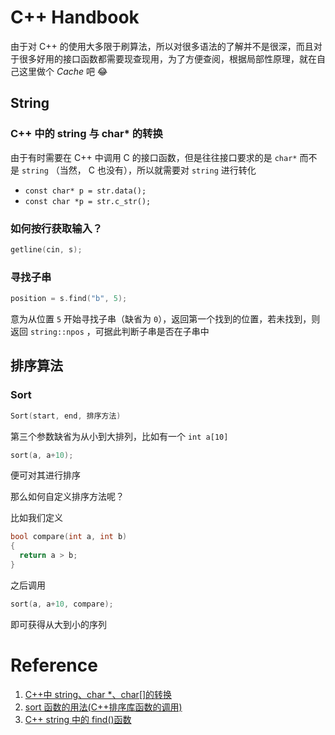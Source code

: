 # C++ Handbook

由于对 C++ 的使用大多限于刷算法，所以对很多语法的了解并不是很深，而且对于很多好用的接口函数都需要现查现用，为了方便查阅，根据局部性原理，就在自己这里做个 $Cache$ 吧 :joy:

## String

### C++ 中的 string 与 char\* 的转换

由于有时需要在 C++ 中调用 C 的接口函数，但是往往接口要求的是 `char*` 而不是 `string` （当然， C 也没有），所以就需要对 `string` 进行转化

-  `const char* p = str.data();`
-  `const char *p = str.c_str();`

### 如何按行获取输入？

```cpp
getline(cin, s);
```

### 寻找子串

```cpp
position = s.find("b", 5);
```

意为从位置 `5` 开始寻找子串（缺省为 `0`），返回第一个找到的位置，若未找到，则返回 `string::npos` ，可据此判断子串是否在子串中

## 排序算法

### Sort

```cpp
Sort(start, end, 排序方法)
```

第三个参数缺省为从小到大排列，比如有一个 `int a[10]`

```cpp
sort(a, a+10);
```

便可对其进行排序

那么如何自定义排序方法呢？

比如我们定义

```cpp
bool compare(int a, int b)
{
  return a > b;
}
```

之后调用

```cpp
sort(a, a+10, compare);
```

即可获得从大到小的序列

# Reference

1. [C++中 string、char \*、char[]的转换](https://www.cnblogs.com/Pillar/p/4206452.html)
2. [sort 函数的用法(C++排序库函数的调用)](https://www.cnblogs.com/jjzzx/p/5122381.html)
3. [C++ string 中的 find()函数](https://www.cnblogs.com/wkfvawl/p/9429128.html)
